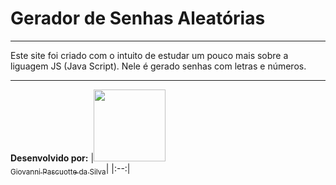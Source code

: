 # Gerador de Senhas Aleatórias
***
Este site foi criado com o intuito de estudar um pouco mais sobre a liguagem JS (Java Script). 
Nele é gerado senhas com letras e números.

***
**Desenvolvido por:**
|[<img src="https://avatars.githubusercontent.com/u/100391366?v=4" width="115"><br><sub>Giovanni Pascuotte da Silva</sub>](https://github.com/gean12390)|
|:--:|
